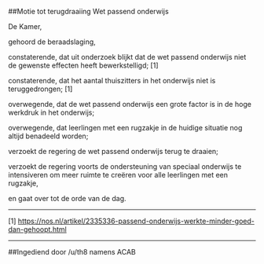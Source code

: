 ##Motie tot terugdraaiing Wet passend onderwijs 
 
De Kamer,

gehoord de beraadslaging,

constaterende, dat uit onderzoek blijkt dat de wet passend onderwijs niet de gewenste effecten heeft bewerkstelligd; [1]

constaterende, dat het aantal thuiszitters in het onderwijs niet is teruggedrongen; [1]

overwegende, dat de wet passend onderwijs een grote factor is in de hoge werkdruk in het onderwijs;

overwegende, dat leerlingen met een rugzakje in de huidige situatie nog altijd benadeeld worden;

verzoekt de regering de wet passend onderwijs terug te draaien;

verzoekt de regering voorts de ondersteuning van speciaal onderwijs te intensiveren om meer ruimte te creëren voor alle leerlingen met een rugzakje,

en gaat over tot de orde van de dag.

---

[1] https://nos.nl/artikel/2335336-passend-onderwijs-werkte-minder-goed-dan-gehoopt.html

---

##Ingediend door /u/th8 namens ACAB